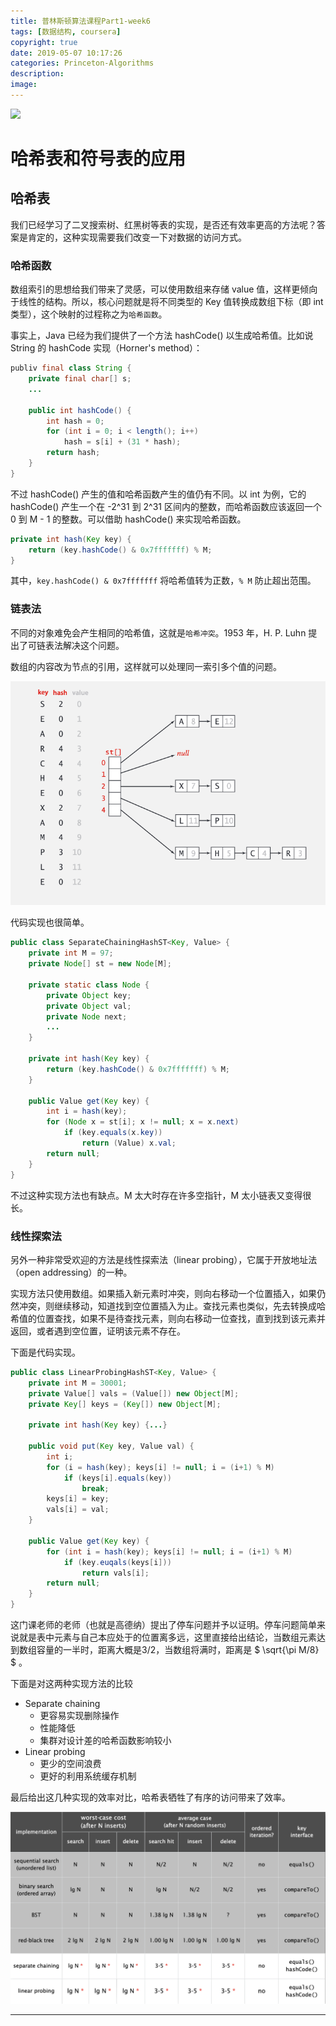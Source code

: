 ```yaml
---
title: 普林斯顿算法课程Part1-week6
tags: [数据结构, coursera]
copyright: true
date: 2019-05-07 10:17:26
categories: Princeton-Algorithms
description:
image:
---
```


![](/uploads/paw6.png)

<!-- more -->

# 哈希表和符号表的应用

## 哈希表

我们已经学习了二叉搜索树、红黑树等表的实现，是否还有效率更高的方法呢？答案是肯定的，这种实现需要我们改变一下对数据的访问方式。

### 哈希函数

数组索引的思想给我们带来了灵感，可以使用数组来存储 value 值，这样更倾向于线性的结构。所以，核心问题就是将不同类型的 Key 值转换成数组下标（即 int 类型），这个映射的过程称之为`哈希函数`。

事实上，Java 已经为我们提供了一个方法 hashCode() 以生成哈希值。比如说 String 的 hashCode 实现（Horner's method）：

```java
publiv final class String {
    private final char[] s;
    ...
    
    public int hashCode() {
        int hash = 0;
        for (int i = 0; i < length(); i++) 
            hash = s[i] + (31 * hash);
        return hash;
    }
}
```

不过 hashCode() 产生的值和哈希函数产生的值仍有不同。以 int 为例，它的 hashCode() 产生一个在 -2^31 到 2^31 区间内的整数，而哈希函数应该返回一个 0 到 M - 1 的整数。可以借助 hashCode() 来实现哈希函数。

```java
private int hash(Key key) {
    return (key.hashCode() & 0x7fffffff) % M;
}
```

其中，`key.hashCode() & 0x7fffffff` 将哈希值转为正数，`% M` 防止超出范围。

### 链表法

不同的对象难免会产生相同的哈希值，这就是`哈希冲突`。1953 年，H. P. Luhn 提出了可链表法解决这个问题。

数组的内容改为节点的引用，这样就可以处理同一索引多个值的问题。

![1](https://raw.githubusercontent.com/seriouszyx/Princeton-Algorithms/master/Part1-week6/imgs/1.png)

代码实现也很简单。

```java
public class SeparateChainingHashST<Key, Value> {
    private int M = 97;
    private Node[] st = new Node[M];
    
    private static class Node {
        private Object key;
        private Object val;
        private Node next;
        ...
    }
    
    private int hash(Key key) {
        return (key.hashCode() & 0x7fffffff) % M;
    }
    
    public Value get(Key key) {
        int i = hash(key);
        for (Node x = st[i]; x != null; x = x.next) 
            if (key.equals(x.key))
                return (Value) x.val;
        return null;
    }
}
```

不过这种实现方法也有缺点。M 太大时存在许多空指针，M 太小链表又变得很长。

### 线性探索法

另外一种非常受欢迎的方法是线性探索法（linear probing），它属于开放地址法（open addressing）的一种。

实现方法只使用数组。如果插入新元素时冲突，则向右移动一个位置插入，如果仍然冲突，则继续移动，知道找到空位置插入为止。查找元素也类似，先去转换成哈希值的位置查找，如果不是待查找元素，则向右移动一位查找，直到找到该元素并返回，或者遇到空位置，证明该元素不存在。

下面是代码实现。

```java
public class LinearProbingHashST<Key, Value> {
    private int M = 30001;
    private Value[] vals = (Value[]) new Object[M];
    private Key[] keys = (Key[]) new Object[M];
    
    private int hash(Key key) {...}
    
    public void put(Key key, Value val) {
        int i;
        for (i = hash(key); keys[i] != null; i = (i+1) % M)
            if (keys[i].equals(key))
                break;
        keys[i] = key;
        vals[i] = val;
    }
    
    public Value get(Key key) {
        for (int i = hash(key); keys[i] != null; i = (i+1) % M) 
            if (key.euqals(keys[i]))
                return vals[i];
        return null;
    }
}
```

这门课老师的老师（也就是高德纳）提出了停车问题并予以证明。停车问题简单来说就是表中元素与自己本应处于的位置离多远，这里直接给出结论，当数组元素达到数组容量的一半时，距离大概是3/2，当数组将满时，距离是 $ \sqrt{\pi M/8} $ 。

下面是对这两种实现方法的比较

- Separate chaining
  - 更容易实现删除操作
  - 性能降低
  - 集群对设计差的哈希函数影响较小
- Linear probing
  - 更少的空间浪费
  - 更好的利用系统缓存机制

最后给出这几种实现的效率对比，哈希表牺牲了有序的访问带来了效率。

![2](https://raw.githubusercontent.com/seriouszyx/Princeton-Algorithms/master/Part1-week6/imgs/2.png)


<hr />
